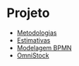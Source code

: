 # Projeto

- [Metodologias](Project/Metodologias.md)
- [Estimativas](Project/Evaluation.md)
- [Modelagem BPMN](Project/ModelagemBPMN.md)
- [OmniStock](Project/Omnistock.md)
